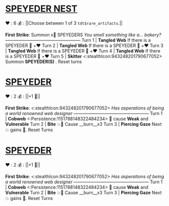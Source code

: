 # [__**SPEYEDER NEST**__](<https://www.youtube.com/watch?v=rvXm2TNLfnQ>)
❤️ : 6
💰 : ||Choose between 1 of 3 `tdt$rare_artifacts`.||

**First Strike**: Summon x:busts_in_silhouette: SPEYEDERS
*You smell something like a... bakery?*
—————————————————
Turn 1   | **Tangled Web** If there is a SPEYEDER :twisted_rightwards_arrows: +❤️
Turn 2  | **Tangled Web** If there is a SPEYEDER :twisted_rightwards_arrows: +❤️
Turn 3  | **Tangled Web** If there is a SPEYEDER :twisted_rightwards_arrows: +❤️
Turn 4  | **Tangled Web** If there is a SPEYEDER :twisted_rightwards_arrows: +❤️
Turn 5  | **Skitter** <:stealthIcon:943248201790677052> Summon **SPEYEDER(S)** . Reset turns


# [__**SPEYEDER**__](<https://www.youtube.com/watch?v=NH-GAwLAO30>)
❤️ : 2
💰 : ||+1 🔷||

**First Strike**: <:stealthIcon:943248201790677052>
*Has asperations of being a world renowned web designer*
—————————————————
Turn 1  | **Cobweb** <:Persistence:1151788148322484234> 🔀 cause __Weak__ and __Vulnerable__
Turn 2 | **Bite** 💥🔀 Cause __burn__x3
Turn 3 | **Piercing Gaze** Next 💥 gains 🚫. Reset Turns


# [__**SPEYEDER**__](<https://www.youtube.com/watch?v=NH-GAwLAO30>)
❤️ : 2
💰 : ||+1 🔷||

**First Strike**: <:stealthIcon:943248201790677052>
*Has asperations of being a world renowned web designer*
—————————————————
Turn 1  | **Cobweb** <:Persistence:1151788148322484234> 🔀 cause __Weak__ and __Vulnerable__
Turn 2 | **Bite** 💥🔀 Cause __burn__x3
Turn 3 | **Piercing Gaze** Next 💥 gains 🚫. Reset Turns
